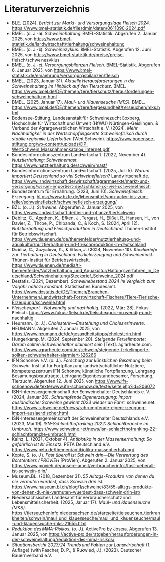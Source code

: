 # Literaturverzeichnis

- BLE. (2024). *Bericht zur Markt- und Versorgungslage Fleisch 2024.* <https://www.bmel-statistik.de/fileadmin/daten/0611090-2024.pdf>
- BMEL. (o. J.-a). *Schweinehaltung.* BMEL-Statistik. Abgerufen 2. Januar 2025, von <https://www.bmel-statistik.de/landwirtschaft/tierhaltung/schweinehaltung>
- BMEL. (o. J.-b). *Schweinezyklus.* BMEL-Statistik. Abgerufen 12. Juni 2025, von <https://www.bmel-statistik.de/preise/preise-fleisch/schweinezyklus>
- BMEL. (o. J.-c). *Versorgungsbilanzen Fleisch.* BMEL-Statistik. Abgerufen 6. Januar 2025, von <https://www.bmel-statistik.de/ernaehrung/versorgungsbilanzen/fleisch>
- BMEL. (2023, Januar 31). *Aktuelle Herausforderungen in der Schweinehaltung im Hinblick auf den Tierschutz.* BMEL. <https://www.bmel.de/DE/themen/tiere/tierschutz/herausforderungen-schweinehaltung.html>
- BMEL. (2025, Januar 17). *Maul- und Klauenseuche (MKS).* BMEL. <https://www.bmel.de/DE/themen/tiere/tiergesundheit/tierseuchen/mks.html>
- Bodensee-Stiftung, Landesanstalt für Schweinezucht Boxberg, Hochschule für Wirtschaft und Umwelt (HfWU) Nürtingen-Geislingen, & Verband der Agrargewerblichen Wirtschaft e. V. (2024). *Mehr Nachhaltigkeit in der Wertschöpfungskette Schweinefleisch durch stabile regionale Lieferketten* (Wert Schwein). <https://www.bodensee-stiftung.org/wp-content/uploads/EIP-WertSchwein_Massnahmenkatalog_Internet.pdf>
- Bundesinformationszentrum Landwirtschaft. (2022, November 4). *Nutztierhaltung: Schweinemast.* <https://www.nutztierhaltung.de/schwein/mast/>
- Bundesinformationszentrum Landwirtschaft. (2025, Juni 5). *Warum importiert Deutschland so viel Schweinefleisch?* Landwirtschaft.de. <https://www.landwirtschaft.de/wirtschaft/agrarmaerkte/markt-und-versorgung/warum-importiert-deutschland-so-viel-schweinefleisch>
- Bundeszentrum für Ernährung. (2023, Juni 10). *Schweinefleisch: Erzeugung.* <https://www.bzfe.de/lebensmittel/vom-acker-bis-zum-teller/schweinefleisch/schweinefleisch-erzeugung/>
- BZL. (o. J.). *Schweine.* Abgerufen 2. Januar 2025, von <https://www.landwirtschaft.de/tier-und-pflanze/tier/schwein>
- Deblitz, C., Agethen, K., Efken, J., Tergast, H., Ellßel, R., Hansen, H., von Davier, Z., Thobe, P., Chibanda, C., & Koch, S. (2024, April 12). *Nutztierhaltung und Fleischproduktion in Deutschland.* Thünen-Institut für Betriebswirtschaft. <https://www.thuenen.de/de/themenfelder/nutztierhaltung-und-aquakultur/nutztierhaltung-und-fleischproduktion-in-deutschland>
- Deblitz, C., Zavyalova, K., & Efken, J. (2024, November 19). *Steckbriefe zur Tierhaltung in Deutschland: Ferkelerzeugung und Schweinemast.* Thünen-Institut für Betriebswirtschaft. <https://www.thuenen.de/media/ti-themenfelder/Nutztierhaltung_und_Aquakultur/Haltungsverfahren_in_Deutschland/Schweinehaltung/Steckbrief_Schweine_2024.pdf>
- Destatis. (2024, Dezember). *Schweinebestand 2024 im Vergleich zum Vorjahr nahezu konstant.* Statistisches Bundesamt. <https://www.destatis.de/DE/Themen/Branchen-Unternehmen/Landwirtschaft-Forstwirtschaft-Fischerei/Tiere-Tierische-Erzeugung/schweine.html>
- *Fleischexport – Notwendig und nachhaltig.* (2022, März 28). Fokus Fleisch. <https://www.fokus-fleisch.de/fleischexport-notwendig-und-nachhaltig>
- Heumann. (o. J.). *Cholesterin—Entstehung und Cholesterinwerte.* HEUMANN. Abgerufen 7. Januar 2025, von <https://www.heumann.de/de/gesundheitstipps/cholesterin.html>
- Hungerkamp, M. (2024, September 20). *Steigende Ferkelimporte: Darum sollten Schweinehalter alarmiert sein* [Text]. agrarheute.com. <https://www.agrarheute.com/tier/schwein/steigende-ferkelimporte-sollten-schweinehalter-alarmiert-626266>
- IFN Schönow e.V. (o. J.). *Forschung zur künstlichen Besamung beim Schwein.* Institut für Fortpflanzung landwirtschaftlicher Nutztiere, Kompetenzzentrum IFN Schönow, künstliche Fortpflanzung, Lehrgang Besamungsbeauftragte, Lehrgang Eigenbestandbesamer, Forschung, Tierzucht. Abgerufen 12. Juni 2025, von <https://www.ifn-schoenow.de/texte/www.ifn-schoenow.de/texte/seite.php?id=206072>
- ISN-Interessengemeinschaft der Schweinehalter Deutschlands e. V. (2024, Januar 26). *Schrumpfende Eigenerzeugung: Import ausländischer Schweine gewinnt 2023 wieder an Fahrt.* schweine.net. <https://www.schweine.net/news/schrumpfende-eigenerzeugung-import-auslaendischer.html>
- ISN-Interessengemeinschaft der Schweinehalter Deutschlands e.V. (2023, Mai 19). *ISN-Schlachthofranking 2022: Schlachtbranche im Umbruch.* <https://www.schweine.net/news/isn-schlachthofranking-22-schlachtbranche-umbruch.html>
- Kainz, L. (2024, Oktober 4). *Antibiotika in der Massentierhaltung: So gefährlich ist ihr Einsatz.* PETA Deutschland e.V. <https://www.peta.de/themen/antibiotika-massentierhaltung/>
- Kopte, S. (o. J.). *Fast überall ist Schwein drin—Die Verwertung des Borstentiers / PROVIEH* [ProVieh]. Abgerufen 2. Januar 2025, von <https://www.provieh.de/unsere-arbeit/verbraucherinfos/fast-ueberall-ist-schwein-drin/>
- Museum.BL. (2018, Dezember 31). *55 Alltags-Produkte, von denen du nie vermuten würdest, dass Schwein drin ist.* <https://www.museum.bl.ch/blog/1/schweine/83/55-alltags-produkte-von-denen-du-nie-vermuten-wuerdest-dass-schwein-drin-ist/>
- Niedersächsisches Landesamt für Verbraucherschutz und Lebensmittelsicherheit. (2025, Januar 17). *Maul- und Klauenseuche (MKS).* <https://tierseucheninfo.niedersachsen.de/startseite/tierseuchen_tierkrankheiten/schwein/maul_und_klauenseuche/maul_und_klauenseuche/maul-und-klauenseuche-mks-21655.html>
- *Reduktion des MMA-Risikos.* (o. J.). ActivePro by Josera. Abgerufen 13. Januar 2025, von <https://active-pro.de/ratgeber/herausforderungen-in-der-schweinehaltung/reduktion-des-mma-risikos/>
- *Situationsbericht 2023/24 Trends und Fakten zur Landwirtschaft* (1. Auflage) (with Pascher, D. P., & Rukwied, J.). (2023). Deutscher Bauernverband e.V.


